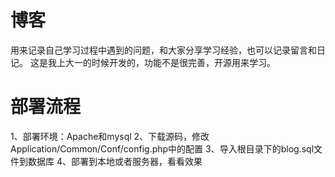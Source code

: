 # 博客
用来记录自己学习过程中遇到的问题，和大家分享学习经验，也可以记录留言和日记。
这是我上大一的时候开发的，功能不是很完善，开源用来学习。

# 部署流程
1、部署环境：Apache和mysql
2、下载源码，修改Application/Common/Conf/config.php中的配置
3、导入根目录下的blog.sql文件到数据库
4、部署到本地或者服务器，看看效果
